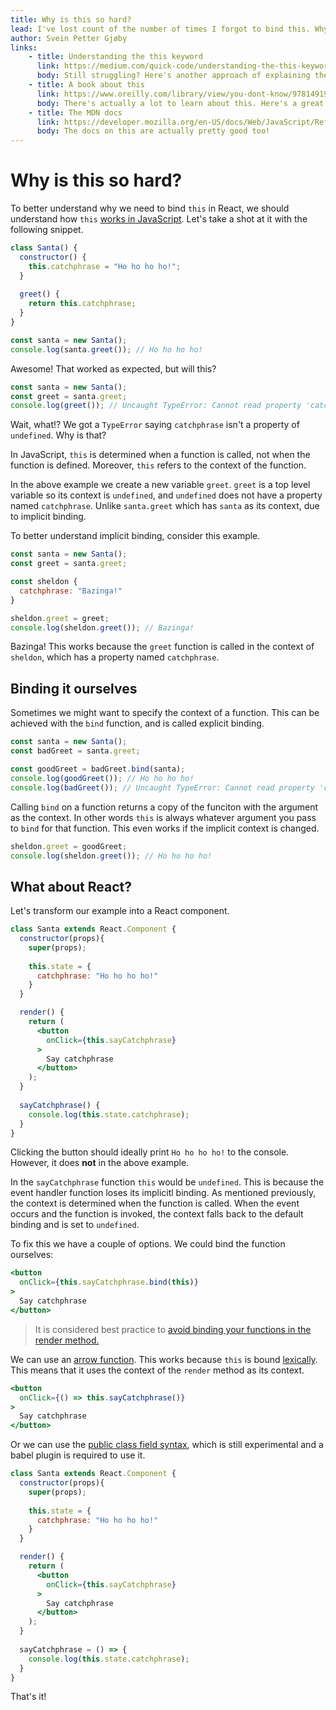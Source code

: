 ```yaml
---
title: Why is this so hard?
lead: I've lost count of the number of times I forgot to bind this. Why do we need to bind this and how should we do it?
author: Svein Petter Gjøby
links:
    - title: Understanding the this keyword
      link: https://medium.com/quick-code/understanding-the-this-keyword-in-javascript-cb76d4c7c5e8
      body: Still struggling? Here's another approach of explaining the same
    - title: A book about this
      link: https://www.oreilly.com/library/view/you-dont-know/9781491905142/
      body: There's actually a lot to learn about this. Here's a great book about this.
    - title: The MDN docs
      link: https://developer.mozilla.org/en-US/docs/Web/JavaScript/Reference/Operators/this
      body: The docs on this are actually pretty good too!
---
```


# Why is this so hard?

To better understand why we need to bind `this` in React, we should understand how `this` [works in JavaScript](https://github.com/getify/You-Dont-Know-JS/blob/master/this%20%26%20object%20prototypes/ch2.md). Let's take a shot at it with the following snippet. 

```javascript
class Santa() {
  constructor() {
    this.catchphrase = "Ho ho ho ho!";
  }
  
  greet() {
    return this.catchphrase;
  }
}

const santa = new Santa();
console.log(santa.greet()); // Ho ho ho ho!
```

Awesome! That worked as expected, but will this?

```javascript
const santa = new Santa();
const greet = santa.greet;
console.log(greet()); // Uncaught TypeError: Cannot read property 'catchphrase' of undefined

```

Wait, what!? We got a `TypeError` saying `catchphrase` isn't a property of `undefined`. Why is that?

In JavaScript, `this` is determined when a function is called, not when the function is defined. Moreover, `this` refers to the context of the function.

In the above example we create a new variable `greet`. `greet` is a top level variable so its context is `undefined`, and `undefined` does not have a property named `catchphrase`. Unlike `santa.greet` which has `santa` as its context, due to implicit binding. 

To better understand implicit binding, consider this example. 

```javascript
const santa = new Santa();
const greet = santa.greet;

const sheldon {
  catchphrase: "Bazinga!"
}

sheldon.greet = greet;
console.log(sheldon.greet()); // Bazinga!
```

Bazinga! This works because the `greet` function is called in the context of `sheldon`, which has a property named `catchphrase`.

## Binding it ourselves

Sometimes we might want to specify the context of a function. This can be achieved with the `bind` function, and is called explicit binding. 

```javascript
const santa = new Santa();
const badGreet = santa.greet;

const goodGreet = badGreet.bind(santa);
console.log(goodGreet()); // Ho ho ho ho!
console.log(badGreet()); // Uncaught TypeError: Cannot read property 'catchphrase' of undefined
```

Calling `bind` on a function returns a copy of the funciton with the argument as the context. In other words `this` is always whatever argument you pass to `bind` for that function. This even works if the implicit context is changed.

```javascript
sheldon.greet = goodGreet;
console.log(sheldon.greet()); // Ho ho ho ho!
```

## What about React?

Let's transform our example into a React component.

```jsx
class Santa extends React.Component {
  constructor(props){
    super(props);
    
    this.state = {
      catchphrase: "Ho ho ho ho!"
    }
  }

  render() {
    return (
      <button 
        onClick={this.sayCatchphrase}
      >
        Say catchphrase
      </button>
    );
  }
  
  sayCatchphrase() {
    console.log(this.state.catchphrase);
  }
}
```

Clicking the button should ideally print `Ho ho ho ho!` to the console. However, it does **not** in the above example.

In the `sayCatchphrase` function `this` would be `undefined`. This is because the event handler function loses its implicitl binding. As mentioned previously, the context is determined when the function is called. When the event occurs and the function is invoked, the context falls back to the default binding and is set to `undefined`. 

To fix this we have a couple of options. We could bind the function ourselves: 

```jsx
<button 
  onClick={this.sayCatchphrase.bind(this)}
>
  Say catchphrase
</button>

```

> It is considered best practice to [avoid binding your functions in the render method.](https://medium.freecodecamp.org/why-arrow-functions-and-bind-in-reacts-render-are-problematic-f1c08b060e36)


We can use an [arrow function](https://developer.mozilla.org/en-US/docs/Web/JavaScript/Reference/Functions/Arrow_functions). This works because `this` is bound [lexically](https://github.com/getify/You-Dont-Know-JS/blob/master/this%20%26%20object%20prototypes/ch2.md#lexical-this). This means that it uses the context of the `render` method as its context.

```jsx
<button 
  onClick={() => this.sayCatchphrase()}
>
  Say catchphrase
</button>
```

Or we can use the [public class field syntax](https://babeljs.io/docs/en/babel-plugin-proposal-class-properties), which is still experimental and a babel plugin is required to use it. 


```jsx
class Santa extends React.Component {
  constructor(props){
    super(props);
    
    this.state = {
      catchphrase: "Ho ho ho ho!"
    }
  }

  render() {
    return (
      <button 
        onClick={this.sayCatchphrase}
      >
        Say catchphrase
      </button>
    );
  }
  
  sayCatchphrase = () => {
    console.log(this.state.catchphrase);
  }
}
```

That's it!
